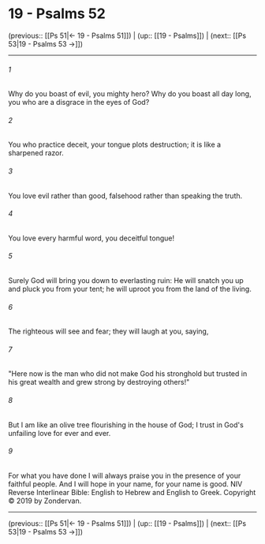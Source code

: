 # 19 - Psalms 52

(previous:: [[Ps 51|← 19 - Psalms 51]]) | (up:: [[19 - Psalms]]) | (next:: [[Ps 53|19 - Psalms 53 →]])

***


###### 1 
Why do you boast of evil, you mighty hero? Why do you boast all day long, you who are a disgrace in the eyes of God? 

###### 2 
You who practice deceit, your tongue plots destruction; it is like a sharpened razor. 

###### 3 
You love evil rather than good, falsehood rather than speaking the truth. 

###### 4 
You love every harmful word, you deceitful tongue! 

###### 5 
Surely God will bring you down to everlasting ruin: He will snatch you up and pluck you from your tent; he will uproot you from the land of the living. 

###### 6 
The righteous will see and fear; they will laugh at you, saying, 

###### 7 
"Here now is the man who did not make God his stronghold but trusted in his great wealth and grew strong by destroying others!" 

###### 8 
But I am like an olive tree flourishing in the house of God; I trust in God's unfailing love for ever and ever. 

###### 9 
For what you have done I will always praise you in the presence of your faithful people. And I will hope in your name, for your name is good. NIV Reverse Interlinear Bible: English to Hebrew and English to Greek. Copyright © 2019 by Zondervan.

***

(previous:: [[Ps 51|← 19 - Psalms 51]]) | (up:: [[19 - Psalms]]) | (next:: [[Ps 53|19 - Psalms 53 →]])
